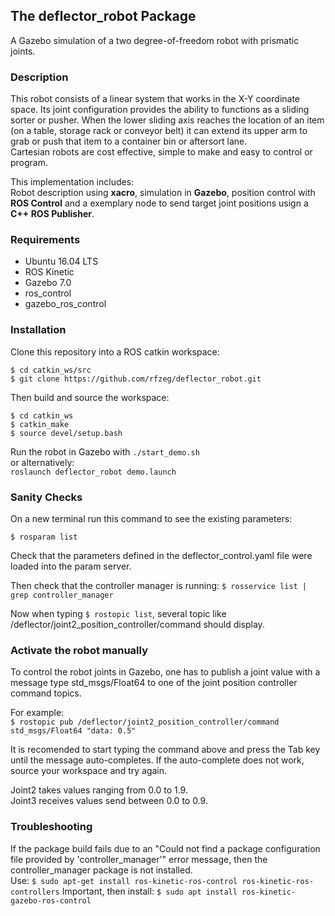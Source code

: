 ## The deflector_robot Package

A Gazebo simulation of a two degree-of-freedom robot with prismatic joints.

### Description
This robot consists of a linear system that works in the X-Y coordinate space.
Its joint configuration provides the ability to functions as a sliding sorter or pusher. When the lower sliding axis reaches the location of an item (on a table, storage rack or conveyor belt) it can extend its upper arm to grab or push that item to a container bin or aftersort lane.   
Cartesian robots are cost effective, simple to make and easy to control or program.  
  
This implementation includes:    
Robot description using **xacro**, simulation in **Gazebo**, position control with **ROS Control** and
a exemplary node to send target joint positions usign a **C++ ROS Publisher**.

### Requirements

+ Ubuntu 16.04 LTS
+ ROS Kinetic
+ Gazebo 7.0
+ ros_control
+ gazebo_ros_control


### Installation

Clone this repository into a ROS catkin workspace:
```
$ cd catkin_ws/src
$ git clone https://github.com/rfzeg/deflector_robot.git
```

Then build and source the workspace:

```
$ cd catkin_ws
$ catkin_make
$ source devel/setup.bash
```

Run the robot in Gazebo with `./start_demo.sh`   
or alternatively:   
`roslaunch deflector_robot demo.launch`   

### Sanity Checks

On a new terminal run this command to see the existing parameters:

`$ rosparam list`

Check that the parameters defined in the deflector_control.yaml file were loaded into the param server.

Then check that the controller manager is running:
`$ rosservice list | grep controller_manager`

Now when typing `$ rostopic list`, several topic like /deflector/joint2_position_controller/command should display. 

### Activate the robot manually

To control the robot joints in Gazebo, one has to publish a joint value with a message type std_msgs/Float64 to one of the joint position controller command topics.
  
For example:  
`$ rostopic pub /deflector/joint2_position_controller/command std_msgs/Float64 "data: 0.5"`

It is recomended to start typing the command above and press the Tab key until the message auto-completes.  If the auto-complete does not work, source your workspace and try again.

Joint2 takes values ranging from 0.0 to 1.9.  
Joint3 receives values send between 0.0 to 0.9.

### Troubleshooting
If the package build fails due to an "Could not find a package configuration file provided by 'controller_manager'" error message, then the controller_manager package is not installed.  
Use: `$ sudo apt-get install ros-kinetic-ros-control ros-kinetic-ros-controllers`
Important, then install:
`$ sudo apt install ros-kinetic-gazebo-ros-control`   
